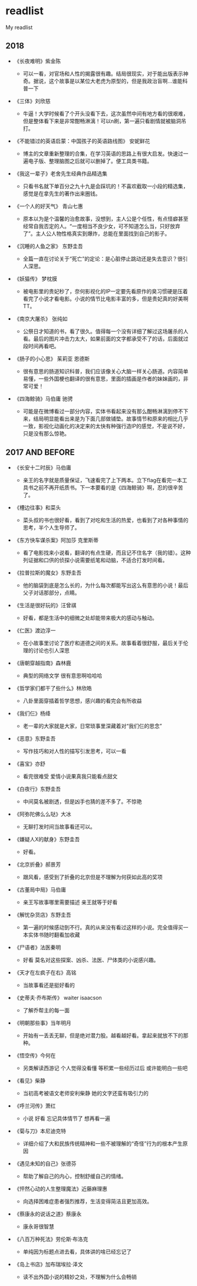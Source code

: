 # readlist
My readlist

## 2018
+ 《长夜难明》紫金陈
  - 可以一看，对官场和人性的揭露很有趣。结局很现实，对于能出版表示神奇。据说，这个故事是以某位大老虎为原型的，但是我政治盲啊...谁能科普一下
  
+ 《三体》刘欣慈
  - 牛逼！大学时候看了个开头没看下去，这次虽然中间有地方看的很艰难，但是整体看下来是非常酣畅淋漓！可以n刷，第一遍只看剧情就被脑洞吊打。

+ 《不能错过的英语启蒙：中国孩子的英语路线图》 安妮鲜花
  - 博主的文章重新整理的合集，在学习英语的思路上有很大启发。快速过一遍电子版、整理脑图之后就可以删掉了。便工具类书籍。
  
+ 《我这一辈子》老舍先生经典作品精选集
  - 只看书名就下单百分之九十九是会踩坑的！不喜欢截取一小段的精选集，感觉是在拿先生的著作出来圈钱。
  
+ 《一个人的好天气》 青山七惠
  - 原本以为是个温馨的治愈故事，没想到，主人公是个任性，有点怪癖甚至经常自我否定的人。“一度相当不良少女，可不知道怎么当，只好放弃了”。主人公人物性格真实到爆炸，总能在里面找到自己的影子。

+ 《沉睡的人鱼之家》 东野圭吾
  - 全篇一直在讨论关于“死亡”的定论：是心脏停止跳动还是失去意识？很引人深思。
  
+ 《妖猫传》 梦枕膜
  - 被电影里的贵妃秒了，奈何影视化的IP一定要先看原作的臭习惯硬是压着看完了小说才看电影。小说的情节比电影丰富的多，但是贵妃真的好美啊TT。
  
+ 《南京大屠杀》 张纯如
  - 公祭日才知道的书，看了很久。值得每一个没有详细了解过这场屠杀的人看。最后的图片冲击力太大，如果前面的文字都承受不了的话，后面就过段时间再看吧。
  
+ 《肠子的小心思》 茱莉亚 恩德斯
  - 很有意思的肠道知识科普，我们应该像关心大脑一样关心肠道。内容简单易懂，一些外国梗也翻译的很有意思，里面的插画是作者的妹妹画的，非常可爱！
  
+ 《四海鲸骑》马伯庸 驰骋
  - 可能是在微博看过一部分内容，实体书看起来没有那么酣畅淋漓到停不下来，结局明显能看出来是为下面几部做铺垫。故事情节和原来的相比几乎一致，影视化动画化的决定来的太快有种强行造IP的感觉，不是说不好，只是没有那么惊艳。

## 2017 AND BEFORE
+ 《长安十二时辰》马伯庸
  - 亲王的名字就是质量保证，飞速看完了上下两本。立下flag在看完一本工具书之前不再开纸质书。下一本要看的是《四海鲸骑》啊，忍的很辛苦了。
  
+ 《槽边往事》和菜头
  - 菜头叔的书也很好看，看到了对吃和生活的热爱，也看到了对各种事情的思考，半个人生导师了。
  
+ 《东方快车谋杀案》阿加莎 克里斯蒂
  - 看了电影找来小说看，翻译的有点生硬，而且记不住名字（我的错）。这种列证据和口供的侦探小说需要纸笔和动脑，不适合打发时间看。
  
+ 《拉普拉斯的魔女》东野圭吾
  - 他的脑袋到底是怎么长的，为什么每次都能写出这么有意思的小说！最后父子对话那部分，点睛。
  
+ 《生活是很好玩的》汪曾祺
  - 好看，都是生活中的细微之处却能带来极大的感动与触动。
  
+ 《仁医》渡边淳一
  - 在小故事里讨论了医疗和道德之间的关系。故事看着很舒服，最后关于伦理的讨论也引人深思
  
+ 《唐朝穿越指南》森林鹿
  - 典型的网络文学 很有意思啊哈哈哈
  
+ 《哲学家们都干了些什么》林欣皓
  - 八卦里面穿插着哲学思想，感兴趣的看完会有所收益
  
+ 《我们仨》杨绛
  - 老一辈的大家就是大家，日常琐事里深藏着对“我们仨的思念” 
  
+ 《恶意》东野圭吾 
  - 写作技巧和对人性的描写引发思考，可以一看
  
+ 《喜宝》亦舒 
  - 看完很难受 爱情小说果真我只能看点甜文
  
+ 《白夜行》东野圭吾 
  - 中间莫名被剧透，但是凶手也猜的差不多了。不惊艳
  
+ 《阿弥陀佛么么哒》大冰 
  - 无聊打发时间当故事看还可以。
  
+ 《嫌疑人X的献身》东野圭吾 
  - 好看。
  
+ 《北京折叠》郝景芳 
  - 跟风看，感受到了折叠的北京但是不理解为何获如此高的奖项
  
+ 《古董局中局》马伯庸 
  - 亲王写故事哪里需要描述 亲王就等于好看
  
+ 《解忧杂货店》东野圭吾 
  - 第一遍的时候感动到不行。真的从来没有看过这样的小说。完全值得买一本实体书随时翻看加收藏
  
+ 《尸语者》法医秦明 
  - 好看 莫名对这些探案、凶杀、法医、尸体类的小说感兴趣。
  
+ 《天才在左疯子在右》高铭 
  - 当故事看还是挺好看的
  
+ 《史蒂夫·乔布斯传》 waiter isaacson 
  - 了解乔帮主的每一面
  
+ 《明朝那些事》当年明月 
  - 开始有一丢丢无聊，但是绝对潜力股。越看越好看。拿起来就放不下的那种。
  
+ 《悟空传》今何在 
  - 另类解读西游记 个人觉得没看懂 等积累一些经历过后 或许能明白一些吧
  
+ 《看见》柴静 
  - 当初高考被语文老师安利柴静 她的文字还蛮有吸引力的
  
+ 《呼兰河传》萧红 
  - 小说 好看 忘记具体情节了 想再看一遍
  
+ 《菊与刀》本尼迪克特 
  - 详细介绍了大和民族传统精神和一些不被理解的“奇怪”行为的根本产生原因
  
+ 《遇见未知的自己》张德芬 
  - 帮助了解自己的内心，控制舒缓自己的情绪。
  
+ 《怦然心动的人生整理魔法》近藤麻理惠 
  - 向选择困难症患者强烈推荐，生活变得简洁且更加高效。
  
+ 《蔡康永的说话之道》蔡康永 
  - 康永哥很智慧
  
+ 《八百万种死法》劳伦斯·布洛克 
  - 单纯因为标题点进去看，具体讲的啥已经忘记了
  
+ 《岛上书店》加布瑞埃拉·泽文
  - 读不出外国小说的精妙之处，不理解为什么会畅销
  
